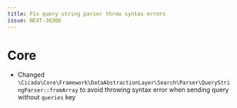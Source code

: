 ```yaml
---
title: Fix query string parser throw syntax errors
issue: NEXT-30306
---
```

# Core
* Changed `\Cicada\Core\Framework\DataAbstractionLayer\Search\Parser\QueryStringParser::fromArray` to avoid throwing syntax error when sending query without `queries` key
